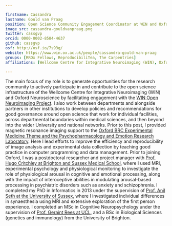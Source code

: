 ```yaml
---

firstname: Cassandra
lastname: Gould van Praag
position: Open Science Community Engagement Coordinator at WIN and Oxford Neuroscience
image_src: cassandra-gouldvanpraag.png
twitter: cassgvp
orcid: 0000-0002-8584-4637
github: cassgvp
osf: http://osf.io/7s93g/
website: https://www.win.ox.ac.uk/people/cassandra-gould-van-praag
groups: [RROx Fellows, ReproducibiliTea, The Carpentries]
affiliations: [Wellcome Centre for Integrative Neuroimaging (WIN), Oxford Neuroscience, Department of Psychiatry, Medical Sciences Division]

---
```


The main focus of my role is to generate opportunities for the research community to actively participate in and contribute to the open science infrastructure of the Wellcome Centre for Integrative Neuroimaging (WIN) and Oxford Neuroscience by facilitating engagement with the [WIN Open Neuroimaging Project](https://www.win.ox.ac.uk/open-neuroimaging). I also work between departments and alongside partners in other institutions to develop policies and recommendations for good governance around open science that work for individual facilities, across departmental boundaries within medical sciences, and then beyond into the wider University and national networks. Prior to this post, I provided magnetic resonance imaging support to the [Oxford BRC Experimental Medicine Theme and the Psychopharmacology and Emotion Research Laboratory](https://www.psych.ox.ac.uk/research/psychopharmacology-and-emotion-research-laboratory). Here I lead efforts to improve the efficiency and reproducibility of image analysis and experimental data collection by teaching good practice in computer programming and data management. Prior to joining Oxford, I was a postdoctoral researcher and project manager with [Prof. Hugo Critchley at Brighton and Sussex Medical School](https://www.bsms.ac.uk/about/contact-us/staff/professor-hugo-d-critchley.aspx), where I used MRI, experimental psychology and physiological monitoring to investigate the role of physiological arousal in cognitive and emotional processing, along with the impact of interoceptive abilities in modulating arousal-based processing in psychiatric disorders such as anxiety and schizophrenia. I completed my PhD in Informatics in 2013 under the supervision of [Prof. Anil Seth at the University of Sussex](http://www.sussex.ac.uk/sackler/people/directors), where I investigated individual differences in synaesthesia using MRI and extensive exploration of the first person experience. I completed an MSc in Cognitive Neuropsychology under the supervision of [Prof. Geraint Rees at UCL](http://www.fil.ion.ucl.ac.uk/~grees/), and a BSc in Biological Sciences (genetics and immunology) from the University of Brighton.
